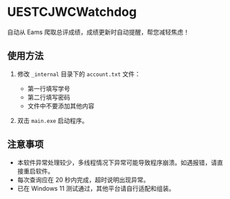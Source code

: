 # UESTCJWCWatchdog

自动从 Eams 爬取总评成绩，成绩更新时自动提醒，帮您减轻焦虑！

## 使用方法

1. 修改 `_internal` 目录下的 `account.txt` 文件：
    - 第一行填写学号
    - 第二行填写密码
    - 文件中不要添加其他内容

2. 双击 `main.exe` 启动程序。

## 注意事项

- 本软件异常处理较少，多线程情况下异常可能导致程序崩溃。如遇报错，请直接重启软件。
- 每次查询应在 20 秒内完成，超时说明出现异常。
- 已在 Windows 11 测试通过，其他平台请自行适配和组装。
